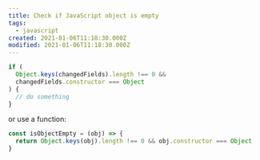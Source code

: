 ```yaml
---
title: Check if JavaScript object is empty
tags:
  - javascript
created: 2021-01-06T11:18:30.000Z
modified: 2021-01-06T11:18:30.000Z
---
```


```js
if (
  Object.keys(changedFields).length !== 0 &&
  changedFields.constructor === Object
) {
  // do something
}
```

or use a function:

```js
const isObjectEmpty = (obj) => {
  return Object.keys(obj).length !== 0 && obj.constructor === Object
}
```
